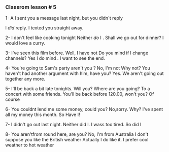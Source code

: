 ### Classrom lesson # 5

1- A I sent you a message last night, but you didn´t  reply

 I  _did_ reply. I texted you straight away.

2- I don't feel like cooking tonight
   Neither _do_ I . Shall we go out for dinner? I would love a curry.

3- I've seen this film before.
   Well, I have not
   Do you mind if I change channels?
   Yes I do mind . I want to see the end.

4- You're going to Sam's party aren´t you ?
   No, I'm not
   Why not? You haven't had another argument with him, have you?
   Yes. We aren't going out together any more.

5- I'll be back a bit late tonights.
   Will you? Where are you going?
   To a concert with some friends.
   You'll be back before 120.00, won't you?
   Of course

6- You couldnt lend me some money, could you?
   No,sorry. Why?
   I've spent all my money this month.
   So Have I!

7- I didn't go out last night.
   Neither did I. I wass too tired.
   So did I

8- You aren'tfrom round here, are you?
   No, I'm from Australia
   I don't suppose you like the British weather
   Actually I do like it. I prefer cool weather to hot weather
